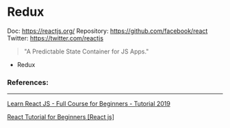 # Redux

Doc: https://reactjs.org/
Repository: https://github.com/facebook/react
Twitter: https://twitter.com/reactjs

> "A Predictable State Container for JS Apps."

- Redux

### References:

---

[Learn React JS - Full Course for Beginners - Tutorial 2019](https://www.youtube.com/watch?v=DLX62G4lc44)

[React Tutorial for Beginners [React js]](https://www.youtube.com/watch?v=Ke90Tje7VS0)